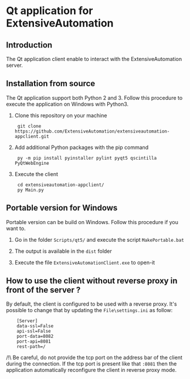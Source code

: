 Qt application for ExtensiveAutomation
======================================

Introduction
------------

The Qt application client enable to interact with the ExtensiveAutomation server.

Installation from source
------------------------

The Qt application support both Python 2 and 3. Follow this procedure to execute the application
on Windows with Python3.

1. Clone this repository on your machine

        git clone https://github.com/ExtensiveAutomation/extensiveautomation-appclient.git
   
2. Add additional Python packages with the pip command

        py -m pip install pyinstaller pylint pyqt5 qscintilla PyQtWebEngine

3. Execute the client 

        cd extensiveautomation-appclient/
        py Main.py
        
Portable version for Windows
--------------------------------

Portable version can be build on Windows. Follow this procedure if you want to.

1. Go in the folder `Scripts/qt5/` and execute the script `MakePortable.bat`

2. The output is available in the `dist` folder

3. Execute the file `ExtensiveAutomationClient.exe` to open-it


How to use the client without reverse proxy in front of the server ?
--------------------------------------------------------------------

By default, the client is configured to be used with a reverse proxy.
It's possible to change that by updating the `File\settings.ini` as follow:

        [Server]
        data-ssl=False
        api-ssl=False
        port-data=8082
        port-api=8081
        rest-path=/

/!\ Be careful, do not provide the tcp port on the address bar of the client during the connection.
If the tcp port is present like that `:8081` then the application automatically reconfigure
the client in reverse proxy mode.